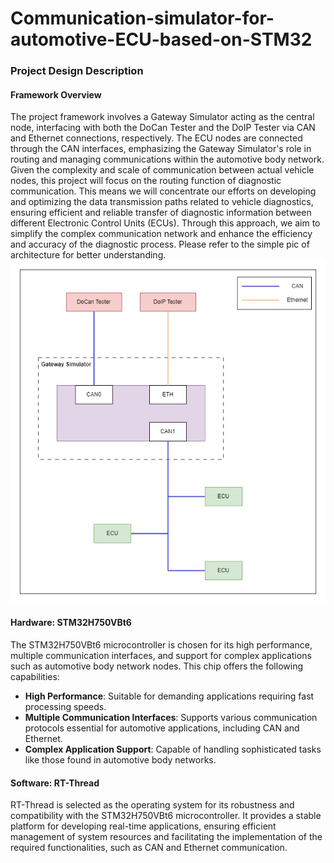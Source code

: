 # Communication-simulator-for-automotive-ECU-based-on-STM32
### Project Design Description

#### Framework Overview
The project framework involves a Gateway Simulator acting as the central node, interfacing with both the DoCan Tester and the DoIP Tester via CAN and Ethernet connections, respectively. The ECU nodes are connected through the CAN interfaces, emphasizing the Gateway Simulator's role in routing and managing communications within the automotive body network. Given the complexity and scale of communication between actual vehicle nodes, this project will focus on the routing function of diagnostic communication. This means we will concentrate our efforts on developing and optimizing the data transmission paths related to vehicle diagnostics, ensuring efficient and reliable transfer of diagnostic information between different Electronic Control Units (ECUs). Through this approach, we aim to simplify the complex communication network and enhance the efficiency and accuracy of the diagnostic process. Please refer to the simple pic of architecture for better understanding.![Arch](./pics/SimulateNodeofAuto.jpg)

#### Hardware: STM32H750VBt6
The STM32H750VBt6 microcontroller is chosen for its high performance, multiple communication interfaces, and support for complex applications such as automotive body network nodes. This chip offers the following capabilities:
- **High Performance**: Suitable for demanding applications requiring fast processing speeds.
- **Multiple Communication Interfaces**: Supports various communication protocols essential for automotive applications, including CAN and Ethernet.
- **Complex Application Support**: Capable of handling sophisticated tasks like those found in automotive body networks.

#### Software: RT-Thread
RT-Thread is selected as the operating system for its robustness and compatibility with the STM32H750VBt6 microcontroller. It provides a stable platform for developing real-time applications, ensuring efficient management of system resources and facilitating the implementation of the required functionalities, such as CAN and Ethernet communication.